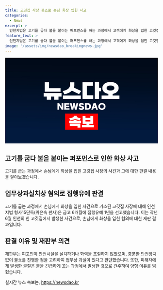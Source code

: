 ```yaml
---
title: 고깃집 사장 불쇼로 손님 화상 입힌 사고
categories:
  - News
excerpt: >
  인천지법은 고기를 굽다 불을 붙이는 퍼포먼스를 하는 과정에서 고객에게 화상을 입힌 고깃집 사장에게 집행유예를 선고했다. 지난해 6월 손님에게 화상을 입힌 혐의로 기소된 A씨는 금고 6개월에 집행유예 1년을 선고받았으며, 피해자에 대한 보험사 및 손해배상 소송이 진행 중임을 감안하여 양형 결정을 내렸다고 전했다. 고등법원은 피해자에게 발생한 골절은 피고인이 피해자를 껴안고 넘어지면서 발생한 것으로 그 경위를 참작했다고 밝혔다.
feature_text: >
  인천지법은 고기를 굽다 불을 붙이는 퍼포먼스를 하는 과정에서 고객에게 화상을 입힌 고깃집 사장에게 집행유예를 선고했다. 지난해 6월 손님에게 화상을 입힌 혐의로 기소된 A씨는 금고 6개월에 집행유예 1년을 선고받았으며, 피해자에 대한 보험사 및 손해배상 소송이 진행 중임을 감안하여 양형 결정을 내렸다고 전했다. 고등법원은 피해자에게 발생한 골절은 피고인이 피해자를 껴안고 넘어지면서 발생한 것으로 그 경위를 참작했다고 밝혔다.
image: '/assets/img/newsdao_breakingnews.jpg'
---
```


<p><img src="/assets/img/newsdao_breakingnews.jpg" alt="ontimetimes 속보" /></p>

<h2>고기를 굽다 불을 붙이는 퍼포먼스로 인한 화상 사고</h2>

<p data-ke-size="size16">고기를 굽는 과정에서 손님에게 화상을 입힌 고깃집 사장의 사건과 그에 대한 판결 내용을 알아보겠습니다.</p>

<h2 data-ke-size="size26">업무상과실치상 혐의로 집행유예 판결</h2>

<p data-ke-size="size16">고기를 굽는 과정에서 손님에게 화상을 입힌 사건으로 기소된 고깃집 사장에 대해 인천지법 형사15단독(위은숙 판사)은 금고 6개월에 집행유예 1년을 선고했습니다. 이는 작년 6월 인천의 한 고깃집에서 발생한 사건으로, 손님에게 화상을 입힌 혐의에 대한 재판 결과입니다.</p>

<h2 data-ke-size="size26">판결 이유 및 재판부 의견</h2>

<p data-ke-size="size16">재판부는 피고인이 안전시설을 설치하거나 화력을 조절하지 않았으며, 충분한 안전장치 없이 불쇼를 진행한 점을 고려하여 업무상 과실이 있다고 판단했습니다. 또한, 피해자에게 발생한 골절은 불을 긴급하게 끄는 과정에서 발생한 것으로 간주하여 양형 이유를 밝혔습니다.</p>
실시간 뉴스 속보는, <a href="https://newsdao.kr" rel="dofollow">https://newsdao.kr</a>


